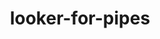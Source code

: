 ---
layout: default
title: looker-for-pipes
name: looker-for-pipes
fullname: ibm-cds-labs/looker-for-pipes
description: LookML files for use with the Simple Data Pipe tutorial
watchers: 1
stars: 1
forks: 7
languages: LookML
giturl: https://github.com/ibm-cds-labs/looker-for-pipes
---